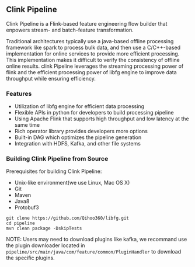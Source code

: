 ## Clink Pipeline

Clink Pipeline is a Flink-based feature engineering flow builder that enpowers stream- and batch-feature transformation.

Traditional architectures typically use a java-based offline processing framework like spark to process bulk data, and then use a C/C++-based implementation for online services to provide more efficient processing. This implementation makes it difficult to verify the consistency of offline online results. clink Pipeline leverages the streaming processing power of flink and the efficient processing power of libfg engine to improve data throughput while ensuring efficiency.



### Features

+ Utilization of libfg engine for efficient data processing
+ Flexible APIs in python for developers to build processing pipeline
+ Using Apache Flink that supports high throughput and low latency at the same time
+ Rich operator library provides developers more options
+ Built-in DAG which optimizes the pipeline generation
+ Integration with HDFS, Kafka, and other file systems



### Building Clink Pipeline from Source

Prerequisites for building Clink Pipeline:

+ Unix-like environment(we use Linux, Mac OS X)
+ Git
+ Maven
+ Java8
+ Protobuf3

```
git clone https://github.com/Qihoo360/libfg.git
cd pipeline
mvn clean package -DskipTests
```

NOTE: Users may need to download plugins like kafka, we recommand use the plugin downloader located in ` pipeline/src/main/java/com/feature/common/PluginHandler`  to download the specific plugins. 
